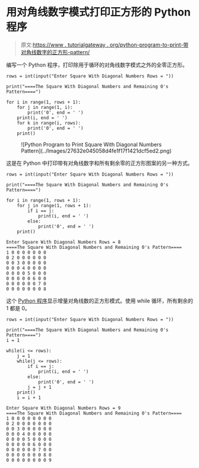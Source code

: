 # 用对角线数字模式打印正方形的 Python 程序

> 原文:[https://www . tutorialgateway . org/python-program-to-print-带对角线数字的正方形-pattern/](https://www.tutorialgateway.org/python-program-to-print-square-with-diagonal-numbers-pattern/)

编写一个 Python 程序，打印除用于循环的对角线数字模式之外的全零正方形。

```
rows = int(input("Enter Square With Diagonal Numbers Rows = "))

print("====The Square With Diagonal Numbers and Remaining 0's Pattern====")

for i in range(1, rows + 1):
    for j in range(1, i):
        print('0', end = ' ')
    print(i, end = ' ')
    for k in range(i, rows):
        print('0', end = ' ')
    print()
```

<figure class="wp-block-image size-large">![Python Program to Print Square With Diagonal Numbers Pattern](../Images/27632e045058d4fe1f17f1421dcf5ed2.png)</figure>

这是在 Python 中打印带有对角线数字和所有剩余零的正方形图案的另一种方式。

```
rows = int(input("Enter Square With Diagonal Numbers Rows = "))

print("====The Square With Diagonal Numbers and Remaining 0's Pattern====")

for i in range(1, rows + 1):
    for j in range(1, rows + 1):
        if i == j:
            print(i, end = ' ')
        else:
            print('0', end = ' ')
    print()
```

```
Enter Square With Diagonal Numbers Rows = 8
====The Square With Diagonal Numbers and Remaining 0's Pattern====
1 0 0 0 0 0 0 0 
0 2 0 0 0 0 0 0 
0 0 3 0 0 0 0 0 
0 0 0 4 0 0 0 0 
0 0 0 0 5 0 0 0 
0 0 0 0 0 6 0 0 
0 0 0 0 0 0 7 0 
0 0 0 0 0 0 0 8 
```

这个 [Python 程序](https://www.tutorialgateway.org/python-programming-examples/)显示增量对角线数的正方形模式。使用 while 循环，所有剩余的 1 都是 0。

```
rows = int(input("Enter Square With Diagonal Numbers Rows = "))

print("====The Square With Diagonal Numbers and Remaining 0's Pattern====")
i = 1

while(i <= rows):
    j = 1
    while(j <= rows):
        if i == j:
            print(i, end = ' ')
        else:
            print('0', end = ' ')
        j = j + 1
    print()
    i = i + 1
```

```
Enter Square With Diagonal Numbers Rows = 9
====The Square With Diagonal Numbers and Remaining 0's Pattern====
1 0 0 0 0 0 0 0 0 
0 2 0 0 0 0 0 0 0 
0 0 3 0 0 0 0 0 0 
0 0 0 4 0 0 0 0 0 
0 0 0 0 5 0 0 0 0 
0 0 0 0 0 6 0 0 0 
0 0 0 0 0 0 7 0 0 
0 0 0 0 0 0 0 8 0 
0 0 0 0 0 0 0 0 9 
```